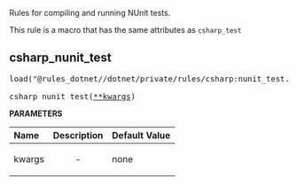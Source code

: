 <!-- Generated with Stardoc: http://skydoc.bazel.build -->

Rules for compiling and running NUnit tests.

This rule is a macro that has the same attributes as `csharp_test`

<a id="csharp_nunit_test"></a>

## csharp_nunit_test

<pre>
load("@rules_dotnet//dotnet/private/rules/csharp:nunit_test.bzl", "csharp_nunit_test")

csharp_nunit_test(<a href="#csharp_nunit_test-kwargs">**kwargs</a>)
</pre>



**PARAMETERS**


| Name  | Description | Default Value |
| :------------- | :------------- | :------------- |
| <a id="csharp_nunit_test-kwargs"></a>kwargs |  <p align="center"> - </p>   |  none |


